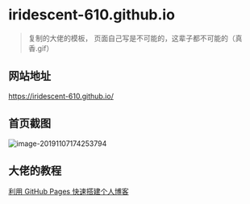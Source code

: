 # iridescent-610.github.io

> 复制的大佬的模板， 页面自己写是不可能的，这辈子都不可能的（真香.gif）

## 网站地址

https://iridescent-610.github.io/

## 首页截图

![image-20191107174253794](C:\Users\10052\AppData\Roaming\Typora\typora-user-images\image-20191107174253794.png)

## 大佬的教程

[利用 GitHub Pages 快速搭建个人博客](https://www.jianshu.com/p/e68fba58f75c)